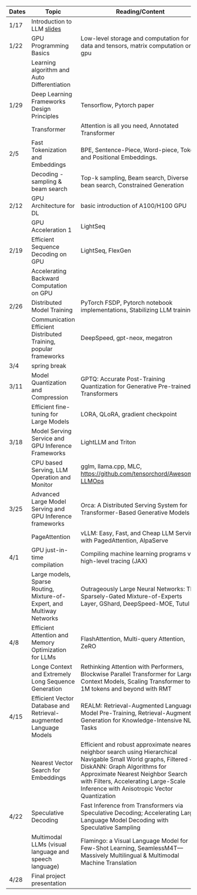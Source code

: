 

| Dates | Topic                                                                  | Reading/Content                                                                                                                                                                                                                                                              | Homework |
| ----- | ---------------------------------------------------------------------- | ---------------------------------------------------------------------------------------------------------------------------------------------------------------------------------------------------------------------------------------------------------------------------- | -------- |
| 1/17  | Introduction to LLM [slides](/slides/llmsys-01-intro.pdf)                                                   |                                                                                                                                                                                                                                                                              |          |
| 1/22  | GPU Programming Basics                                                 | Low-level storage and computation for data and tensors, matrix computation on gpu                                                                                                                                                                                            |          |
|       | Learning algorithm and Auto Differentiation                            |                                                                                                                                                                                                                                                                              |          |
| 1/29  | Deep Learning Frameworks Design Principles                             | Tensorflow, Pytorch paper                                                                                                                                                                                                                                                    |          |
|       | Transformer                                                            | Attention is all you need, Annotated Transformer                                                                                                                                                                                                                             |          |
| 2/5   | Fast Tokenization and Embeddings                                       | BPE, Sentence-Piece, Word-piece, Token and Positional Embeddings.                                                                                                                                                                                                            | HW 1 due |
|       | Decoding - sampling & beam search                                      | Top-k sampling, Beam search, Diverse bean search, Constrained Generation                                                                                                                                                                                                     |          |
| 2/12  | GPU Architecture for DL                                                | basic introduction of A100/H100 GPU                                                                                                                                                                                                                                          | Guest(?) |
|       | GPU Acceleration 1                                                     | LightSeq                                                                                                                                                                                                                                                                     |          |
| 2/19  | Efficient Sequence Decoding on GPU                                     | LightSeq, FlexGen                                                                                                                                                                                                                                                            | HW2 due  |
|       | Accelerating Backward Computation on GPU                               |                                                                                                                                                                                                                                                                              |          |
| 2/26  | Distributed Model Training                                             | PyTorch FSDP, Pytorch notebook implementations, Stabilizing LLM training                                                                                                                                                                                                     |          |
|       | Communication Efficient Distributed Training, popular frameworks       | DeepSpeed, gpt-neox, megatron                                                                                                                                                                                                                                                |          |
| 3/4   | spring break                                                           |                                                                                                                                                                                                                                                                              |          |
| 3/11  | Model Quantization and Compression                                     | GPTQ: Accurate Post-Training Quantization for Generative Pre-trained Transformers                                                                                                                                                                                            | HW3 Due  |
|       | Efficient fine-tuning for Large Models                                 | LORA, QLoRA, gradient checkpoint                                                                                                                                                                                                                                             |          |
| 3/18  | Model Serving Service and GPU Inference Frameworks                     | LightLLM and Triton                                                                                                                                                                                                                                                          |          |
|       | CPU based Serving, LLM Operation and Monitor                           | gglm, llama.cpp, MLC, https://github.com/tensorchord/Awesome-LLMOps                                                                                                                                                                                                          |          |
| 3/25  | Advanced Large Model Serving and GPU Inference frameworks              | Orca: A Distributed Serving System for Transformer-Based Generative Models                                                                                                                                                                                                   | HW4 Due  |
|       | PageAttention                                                          | vLLM: Easy, Fast, and Cheap LLM Serving with PagedAttention, AlpaServe                                                                                                                                                                                                       |          |
| 4/1   | GPU just-in-time compilation                                           | Compiling machine learning programs via high-level tracing (JAX)                                                                                                                                                                                                             |          |
|       | Large models, Sparse Routing, Mixture-of-Expert, and Multiway Networks | Outrageously Large Neural Networks: The Sparsely-Gated Mixture-of-Experts Layer, GShard, DeepSpeed-MOE, Tutul                                                                                                                                                                |          |
| 4/8   | Efficient Attention and Memory Optimization for LLMs                   | FlashAttention, Multi-query Attention, ZeRO                                                                                                                                                                                                                                  | HW5 Due  |
|       | Longe Context and Extremely Long Sequence Generation                   | Rethinking Attention with Performers, Blockwise Parallel Transformer for Large Context Models, Scaling Transformer to 1M tokens and beyond with RMT                                                                                                                          |          |
| 4/15  | Efficient Vector Database and Retrieval-augmented Language Models      | REALM: Retrieval-Augmented Language Model Pre-Training, Retrieval-Augmented Generation for Knowledge-Intensive NLP Tasks                                                                                                                                                     |          |
|       | Nearest Vector Search for Embeddings                                   | Efficient and robust approximate nearest neighbor search using Hierarchical Navigable Small World graphs, Filtered − DiskANN: Graph Algorithms for Approximate Nearest Neighbor Search with Filters, Accelerating Large-Scale Inference with Anisotropic Vector Quantization |          |
| 4/22  | Speculative Decoding                                                   | Fast Inference from Transformers via Speculative Decoding; Accelerating Large Language Model Decoding with Speculative Sampling                                                                                                                                              |
|       | Multimodal LLMs (visual language and speech language)                  | Flamingo: a Visual Language Model for Few-Shot Learning, SeamlessM4T—Massively Multilingual & Multimodal Machine Translation                                                                                                                                                 |          |
| 4/28  | Final project presentation                                             |                                                                                                                                                                                                                                                                              |          |
